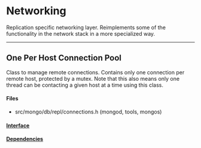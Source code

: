 # Networking
Replication specific networking layer.  Reimplements some of the functionality in the network stack in a more specialized way.


-------------

## One Per Host Connection Pool
Class to manage remote connections.  Contains only one connection per remote host, protected by a mutex.  Note that this also means only one thread can be contacting a given host at a time using this class.

#### Files
- src/mongo/db/repl/connections.h   (mongod, tools, mongos)

#### [Interface](interface/0)

#### [Dependencies](dependencies/0)
